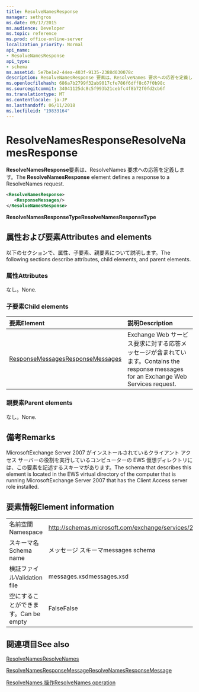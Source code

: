 ```yaml
---
title: ResolveNamesResponse
manager: sethgros
ms.date: 09/17/2015
ms.audience: Developer
ms.topic: reference
ms.prod: office-online-server
localization_priority: Normal
api_name:
- ResolveNamesResponse
api_type:
- schema
ms.assetid: 5e7be1e2-44ea-403f-9135-2388d030078c
description: ResolveNamesResponse 要素は、ResolveNames 要求への応答を定義します。
ms.openlocfilehash: 686a7b2799f32ab9017cfe786f6dff8c67f0b98c
ms.sourcegitcommit: 34041125dc8c5f993b21cebfc4f8b72f0fd2cb6f
ms.translationtype: MT
ms.contentlocale: ja-JP
ms.lasthandoff: 06/11/2018
ms.locfileid: "19833164"
---
```

# <a name="resolvenamesresponse"></a><span data-ttu-id="f47a0-103">ResolveNamesResponse</span><span class="sxs-lookup"><span data-stu-id="f47a0-103">ResolveNamesResponse</span></span>

<span data-ttu-id="f47a0-104">**ResolveNamesResponse**要素は、ResolveNames 要求への応答を定義します。</span><span class="sxs-lookup"><span data-stu-id="f47a0-104">The **ResolveNamesResponse** element defines a response to a ResolveNames request.</span></span> 
  
```xml
<ResolveNamesResponse>
   <ResponseMessages/>
</ResolveNamesResponse>
```

 <span data-ttu-id="f47a0-105">**ResolveNamesResponseType**</span><span class="sxs-lookup"><span data-stu-id="f47a0-105">**ResolveNamesResponseType**</span></span>
## <a name="attributes-and-elements"></a><span data-ttu-id="f47a0-106">属性および要素</span><span class="sxs-lookup"><span data-stu-id="f47a0-106">Attributes and elements</span></span>

<span data-ttu-id="f47a0-107">以下のセクションで、属性、子要素、親要素について説明します。</span><span class="sxs-lookup"><span data-stu-id="f47a0-107">The following sections describe attributes, child elements, and parent elements.</span></span>
  
### <a name="attributes"></a><span data-ttu-id="f47a0-108">属性</span><span class="sxs-lookup"><span data-stu-id="f47a0-108">Attributes</span></span>

<span data-ttu-id="f47a0-109">なし。</span><span class="sxs-lookup"><span data-stu-id="f47a0-109">None.</span></span>
  
### <a name="child-elements"></a><span data-ttu-id="f47a0-110">子要素</span><span class="sxs-lookup"><span data-stu-id="f47a0-110">Child elements</span></span>

|<span data-ttu-id="f47a0-111">**要素**</span><span class="sxs-lookup"><span data-stu-id="f47a0-111">**Element**</span></span>|<span data-ttu-id="f47a0-112">**説明**</span><span class="sxs-lookup"><span data-stu-id="f47a0-112">**Description**</span></span>|
|:-----|:-----|
|[<span data-ttu-id="f47a0-113">ResponseMessages</span><span class="sxs-lookup"><span data-stu-id="f47a0-113">ResponseMessages</span></span>](responsemessages.md) <br/> |<span data-ttu-id="f47a0-114">Exchange Web サービス要求に対する応答メッセージが含まれています。</span><span class="sxs-lookup"><span data-stu-id="f47a0-114">Contains the response messages for an Exchange Web Services request.</span></span>  <br/> |
   
### <a name="parent-elements"></a><span data-ttu-id="f47a0-115">親要素</span><span class="sxs-lookup"><span data-stu-id="f47a0-115">Parent elements</span></span>

<span data-ttu-id="f47a0-116">なし。</span><span class="sxs-lookup"><span data-stu-id="f47a0-116">None.</span></span>
  
## <a name="remarks"></a><span data-ttu-id="f47a0-117">備考</span><span class="sxs-lookup"><span data-stu-id="f47a0-117">Remarks</span></span>

<span data-ttu-id="f47a0-118">MicrosoftExchange Server 2007 がインストールされているクライアント アクセス サーバーの役割を実行しているコンピューターの EWS 仮想ディレクトリには、この要素を記述するスキーマがあります。</span><span class="sxs-lookup"><span data-stu-id="f47a0-118">The schema that describes this element is located in the EWS virtual directory of the computer that is running MicrosoftExchange Server 2007 that has the Client Access server role installed.</span></span>
  
## <a name="element-information"></a><span data-ttu-id="f47a0-119">要素情報</span><span class="sxs-lookup"><span data-stu-id="f47a0-119">Element information</span></span>

|||
|:-----|:-----|
|<span data-ttu-id="f47a0-120">名前空間</span><span class="sxs-lookup"><span data-stu-id="f47a0-120">Namespace</span></span>  <br/> |http://schemas.microsoft.com/exchange/services/2006/messages  <br/> |
|<span data-ttu-id="f47a0-121">スキーマ名</span><span class="sxs-lookup"><span data-stu-id="f47a0-121">Schema name</span></span>  <br/> |<span data-ttu-id="f47a0-122">メッセージ スキーマ</span><span class="sxs-lookup"><span data-stu-id="f47a0-122">messages schema</span></span>  <br/> |
|<span data-ttu-id="f47a0-123">検証ファイル</span><span class="sxs-lookup"><span data-stu-id="f47a0-123">Validation file</span></span>  <br/> |<span data-ttu-id="f47a0-124">messages.xsd</span><span class="sxs-lookup"><span data-stu-id="f47a0-124">messages.xsd</span></span>  <br/> |
|<span data-ttu-id="f47a0-125">空にすることができます。</span><span class="sxs-lookup"><span data-stu-id="f47a0-125">Can be empty</span></span>  <br/> |<span data-ttu-id="f47a0-126">False</span><span class="sxs-lookup"><span data-stu-id="f47a0-126">False</span></span>  <br/> |
   
## <a name="see-also"></a><span data-ttu-id="f47a0-127">関連項目</span><span class="sxs-lookup"><span data-stu-id="f47a0-127">See also</span></span>



[<span data-ttu-id="f47a0-128">ResolveNames</span><span class="sxs-lookup"><span data-stu-id="f47a0-128">ResolveNames</span></span>](resolvenames.md)
  
[<span data-ttu-id="f47a0-129">ResolveNamesResponseMessage</span><span class="sxs-lookup"><span data-stu-id="f47a0-129">ResolveNamesResponseMessage</span></span>](resolvenamesresponsemessage.md)
  
[<span data-ttu-id="f47a0-130">ResolveNames 操作</span><span class="sxs-lookup"><span data-stu-id="f47a0-130">ResolveNames operation</span></span>](resolvenames-operation.md)

